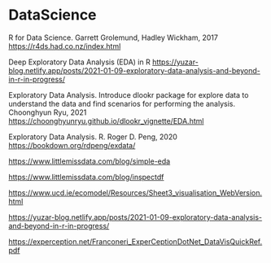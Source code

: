 # DataScience

R for Data Science. Garrett Grolemund, Hadley Wickham, 2017
https://r4ds.had.co.nz/index.html

Deep Exploratory Data Analysis (EDA) in R
https://yuzar-blog.netlify.app/posts/2021-01-09-exploratory-data-analysis-and-beyond-in-r-in-progress/

Exploratory Data Analysis. Introduce dlookr package for explore data to understand the data and find scenarios for performing the analysis. Choonghyun Ryu, 2021
https://choonghyunryu.github.io/dlookr_vignette/EDA.html

Exploratory Data Analysis. R. Roger D. Peng, 2020
https://bookdown.org/rdpeng/exdata/

https://www.littlemissdata.com/blog/simple-eda

https://www.littlemissdata.com/blog/inspectdf

https://www.ucd.ie/ecomodel/Resources/Sheet3_visualisation_WebVersion.html

https://yuzar-blog.netlify.app/posts/2021-01-09-exploratory-data-analysis-and-beyond-in-r-in-progress/


https://experception.net/Franconeri_ExperCeptionDotNet_DataVisQuickRef.pdf


